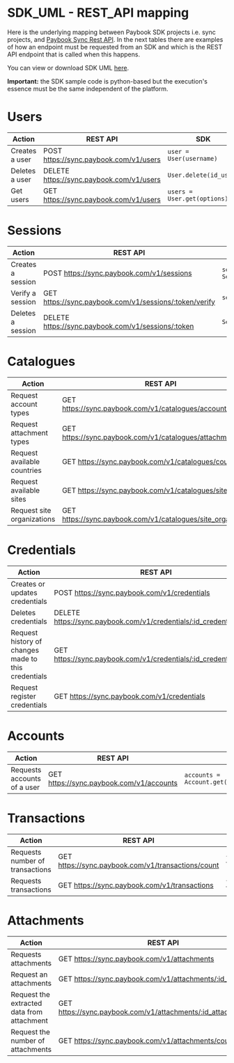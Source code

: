# SDK_UML - REST_API mapping

Here is the underlying mapping between Paybook SDK projects i.e. sync projects, and [Paybook Sync Rest API](https://www.paybook.com/sync/docs). In the next tables there are examples of how an endpoint must be requested from an SDK and which is the REST API endpoint that is called when this happens.

You can view or download SDK UML [here](https://drive.google.com/file/d/0ByfSP0j-5EqmWDF3bDV0Um9oT2c/view?usp=sharing).

**Important:** the SDK sample code is python-based but the execution's essence must be the same independent of the platform. 

# Users

| Action         | REST API                                 | SDK                                  |
| -------------- | ---------------------------------------- | ------------------------------------ |
| Creates a user | POST https://sync.paybook.com/v1/users   | ```user = User(username)```          |
| Deletes a user | DELETE https://sync.paybook.com/v1/users | ```User.delete(id_user)```                  |
| Get users      | GET https://sync.paybook.com/v1/users    | ```users = User.get(options)```|


# Sessions

| Action         | REST API                                 | SDK                                  |
| -------------- | ---------------------------------------- | ------------------------------------ |
| Creates a session | POST https://sync.paybook.com/v1/sessions   | ```session = Session(user)```          |
| Verify a session | GET https://sync.paybook.com/v1/sessions/:token/verify | ```session.verify()```                  |
| Deletes a session     | DELETE https://sync.paybook.com/v1/sessions/:token    | ```Session.delete(token)```|

# Catalogues

| Action         | REST API                                 | SDK                                  |
| -------------- | ---------------------------------------- | ------------------------------------ |
| Request account types | GET https://sync.paybook.com/v1/catalogues/account_types   | ```account_types = Catalogues.get_account_types(session,options)```          |
| Request attachment types | GET https://sync.paybook.com/v1/catalogues/attachment_types   | ```attachment_types = Catalogues.get_attachment_types(session,options)```          |
| Request available countries | GET https://sync.paybook.com/v1/catalogues/countries   | ```countries = Catalogues.get_countries(session,options)```          |
| Request available sites | GET https://sync.paybook.com/v1/catalogues/sites   | ```sites = Catalogues.get_sites(session,options)```          |
| Request site organizations | GET https://sync.paybook.com/v1/catalogues/site_organizations   | ```site_organizations = Catalogues.get_site_organizations(session,options)```          |

# Credentials

| Action         | REST API                                 | SDK                                  |
| -------------- | ---------------------------------------- | ------------------------------------ |
| Creates or updates credentials | POST https://sync.paybook.com/v1/credentials | ```credentials = Credential(session,id_site,credentials_data)```          |
| Deletes credentials | DELETE https://sync.paybook.com/v1/credentials/:id_credential | ```Credentials.delete(session,id_credential)```          |
| Request history of changes made to this credentials | GET https://sync.paybook.com/v1/credentials/:id_credential/status | ```It is pending```          |
| Request register credentials | GET https://sync.paybook.com/v1/credentials | ```credentials_list = Credentials.get(session)```          |

# Accounts

| Action         | REST API                                 | SDK                                  |
| -------------- | ---------------------------------------- | ------------------------------------ |
| Requests accounts of a user | GET https://sync.paybook.com/v1/accounts | ```accounts = Account.get(session,options)```          |

# Transactions

| Action         | REST API                                 | SDK                                  |
| -------------- | ---------------------------------------- | ------------------------------------ |
| Requests number of transactions | GET https://sync.paybook.com/v1/transactions/count | ```transactions_count = Transaction.get_count(session,options)```          |
| Requests transactions | GET https://sync.paybook.com/v1/transactions | ```transactions = Transaction.get(session,options)```          |

# Attachments

| Action         | REST API                                 | SDK                                  |
| -------------- | ---------------------------------------- | ------------------------------------ |
| Requests attachments | GET https://sync.paybook.com/v1/attachments | ```attachments = Attachment.get(session,options)```          |
| Request an attachments | GET https://sync.paybook.com/v1/attachments/:id_attachment | ```attachment = Attachment.get(session,id_attachment)```          |
| Request the extracted data from attachment | GET https://sync.paybook.com/v1/attachments/:id_attachment/extra | ```attachments = Attachment.get(session,id_attachment,extra=True)```          |
| Request the number of attachments | GET https://sync.paybook.com/v1/attachments/counts | ```attachments_count = Attachment.get_count(session,options)```          |





